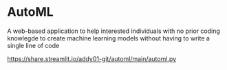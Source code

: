# AutoML
A web-based application to help interested individuals with no prior coding knowlegde to create machine learning models without having to write a single line of code

https://share.streamlit.io/addy01-git/automl/main/automl.py
